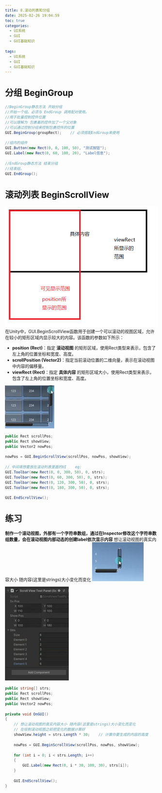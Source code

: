 ```yaml
---
title: 8.滚动列表和分组
date: 2025-02-26 19:04:59
toc: true
categories:
  - UI系统
  - GUI
  - GUI基础知识

tags:
  - UI系统
  - GUI
  - GUI基础知识
---
```

# 分组 BeginGroup
```cs
//BeginGroup静态方法 开始分组
//开始一个组。必须与 EndGroup 调用配对使用。
//用于批量控制控件位置 
//可以理解为 包裹着的控件加了一个父对象 
//可以通过控制分组来控制包裹控件的位置
GUI.BeginGroup(groupRect);    // 必须搭配EndGroup来使用

//组内的组件
GUI.Button(new Rect(0, 0, 100, 50), "测试按钮");
GUI.Label(new Rect(0, 60, 100, 20), "Label信息");

//EndGroup静态方法 结束分组
//结束组。
GUI.EndGroup();
```

# 滚动列表 BeginScrollView
![](8.滚动列表和分组/file-20250226191912382.png)
在Unity中，GUI.BeginScrollView函数用于创建一个可以滚动的视图区域，允许在较小的矩形区域内显示较大的内容。该函数的参数如下所示：
- **position (Rect)**：指定  **滚动视图**  的矩形区域，使用Rect类型来表示，包含了左上角的位置坐标和宽度、高度。
- **scrollPosition (Vector2)**：指定当前滚动位置的二维向量，表示在滚动视图中内容的偏移量。
- **viewRect (Rect)**：指定  **具体内容**  的矩形区域大小，使用Rect类型来表示，包含了左上角的位置坐标和宽度、高度。

![](8.滚动列表和分组/file-20250226192454834.png)
```cs
public Rect scrollPos;
public Rect showView;
public Vector2 nowPos;

nowPos = GUI.BeginScrollView(scrollPos, nowPos, showView);

// 中间填想要放在滚动列表里面的UI    eg:
GUI.Toolbar(new Rect(0, 0, 300, 50), 0, strs); 
GUI.Toolbar(new Rect(0, 60, 300, 50), 0, strs); 
GUI.Toolbar(new Rect(0, 120, 300, 50), 0, strs); 
GUI.Toolbar(new Rect(0, 180, 300, 50), 0, strs);

GUI.EndScrollView();
```

# 练习
**制作一个滚动视图，外部有一个字符串数组，通过在Inspector修改这个字符串数组数量，会在滚动视图内部动态的创建label依次显示内容**
想让滚动视图的真实内容大小 随内容(这里是strings)大小变化而变化
![](8.滚动列表和分组/file-20250226193327395.png)

![](8.滚动列表和分组/file-20250226193343545.png)
```csharp
public string[] strs;
public Rect scrollPos;
public Rect showView;
public Vector2 nowPos;

private void OnGUI()
{
    // 想让滚动视图的真实内容大小 随内容(这里是strings)大小变化而变化
    // 在绘制滚动视图之前把变化的数据计算好
    showView.height = strs.Length * 30;    // 计算你要生成的内容的高度
    
    nowPos = GUI.BeginScrollView(scrollPos, nowPos, showView);
    
    for (int i = 0; i < strs.Length; i++)
    { 
        GUI.Label(new Rect(0, i * 30, 100, 30), strs[i]);
    }
    
    GUI.EndScrollView();
}
```
